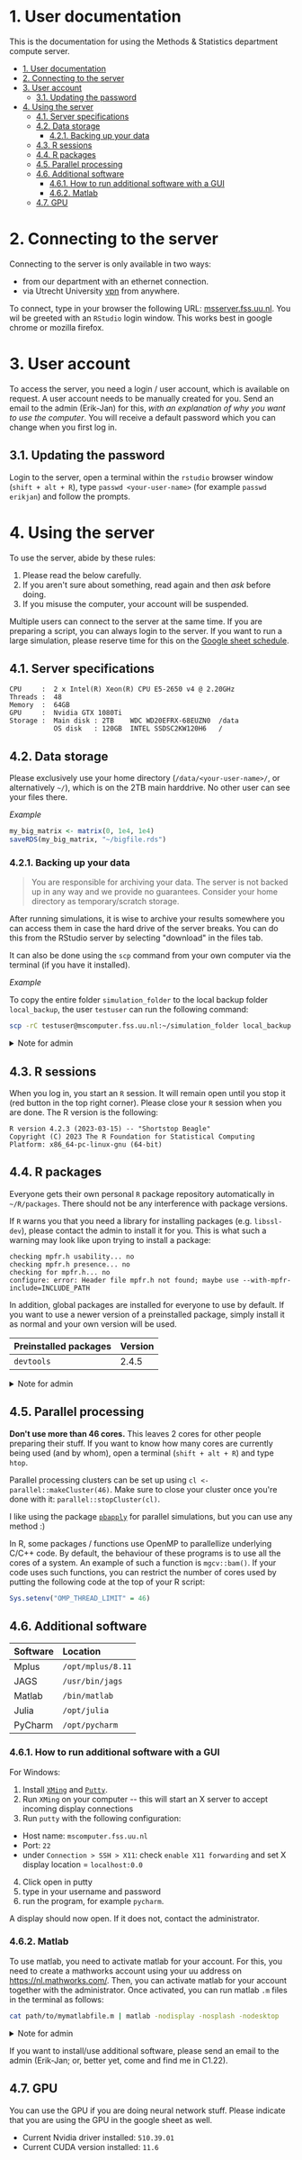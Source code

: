 # 1. User documentation

This is the documentation for using the Methods & Statistics department compute server.

- [1. User documentation](#1-user-documentation)
- [2. Connecting to the server](#2-connecting-to-the-server)
- [3. User account](#3-user-account)
  - [3.1. Updating the password](#31-updating-the-password)
- [4. Using the server](#4-using-the-server)
  - [4.1. Server specifications](#41-server-specifications)
  - [4.2. Data storage](#42-data-storage)
    - [4.2.1. Backing up your data](#421-backing-up-your-data)
  - [4.3. R sessions](#43-r-sessions)
  - [4.4. R packages](#44-r-packages)
  - [4.5. Parallel processing](#45-parallel-processing)
  - [4.6. Additional software](#46-additional-software)
    - [4.6.1. How to run additional software with a GUI](#461-how-to-run-additional-software-with-a-gui)
    - [4.6.2. Matlab](#462-matlab)
  - [4.7. GPU](#47-gpu)


# 2. Connecting to the server
Connecting to the server is only available in two ways:
- from our department with an ethernet connection.
- via Utrecht University [vpn](https://vpn.uu.nl) from anywhere. 

To connect, type in your browser the following URL: [msserver.fss.uu.nl](http://msserver.fss.uu.nl). You wil be greeted with an `RStudio` login window. This works best in google chrome or mozilla firefox.

# 3. User account
To access the server, you need a login / user account, which is available on request. A user account needs to be manually created for you. Send an email to the admin (Erik-Jan) for this, _with an explanation of why you want to use the computer_. You will receive a default password which you can change when you first log in.

## 3.1. Updating the password
Login to the server, open a terminal within the `rstudio` browser window (`shift + alt + R`), type `passwd <your-user-name>` (for example `passwd erikjan`) and follow the prompts.

# 4. Using the server
To use the server, abide by these rules:

1. Please read the below carefully. 
2. If you aren't sure about something, read again and then _ask_ before doing.
3. If you misuse the computer, your account will be suspended.

Multiple users can connect to the server at the same time. If you are preparing a script, you can always login to the server. If you want to run a large simulation, please reserve time for this on the [Google sheet schedule](https://docs.google.com/spreadsheets/d/1WcUzKStfb5MK4Rgh5jcyNRwyPfOQJA-CjigHBUd6QZk/edit?usp=sharing).

## 4.1. Server specifications
```
CPU     :  2 x Intel(R) Xeon(R) CPU E5-2650 v4 @ 2.20GHz
Threads :  48
Memory  :  64GB
GPU     :  Nvidia GTX 1080Ti 
Storage :  Main disk : 2TB    WDC WD20EFRX-68EUZN0  /data
           OS disk   : 120GB  INTEL SSDSC2KW120H6   /
```

## 4.2. Data storage
Please exclusively use your home directory (`/data/<your-user-name>/`, or alternatively `~/`), which is on the 2TB main harddrive. No other user can see your files there.

_Example_
```r
my_big_matrix <- matrix(0, 1e4, 1e4)
saveRDS(my_big_matrix, "~/bigfile.rds")
```

### 4.2.1. Backing up your data

> You are responsible for archiving your data. The server is not backed up in any way and we provide no guarantees. Consider your home directory as temporary/scratch storage.

After running simulations, it is wise to archive your results somewhere you can access them in case the hard drive of the server breaks. You can do this from the RStudio server by selecting "download" in the files tab. 

It can also be done using the `scp` command from your own computer via the terminal (if you have it installed).

_Example_

To copy the entire folder `simulation_folder` to the local backup folder `local_backup`, the user `testuser` can run the following command:

```bash
scp -rC testuser@mscomputer.fss.uu.nl:~/simulation_folder local_backup
```

<details>
<summary>Note for admin</summary>
Checking storage space can be done as follows: 

```bash
df -h /data
sudo du -hs /data/*
```

SMART tests for the hard drive (`/dev/sda`) should be run every now and then using `smartctl`. Check if the `RAW_VALUE` column shows `Reallocated_Sector_Ct` and such. The MTBF of the hard disk is 1 million hours, so this should be fine for a while.
```bash
sudo smartctl -a /dev/sda
sudo smartctl -t short /dev/sda
sudo smartctl -a /dev/sda
```
</details>

## 4.3. R sessions
When you log in, you start an `R` session. It will remain open until you stop it (red button in the top right corner). Please close your `R` session when you are done. The R version is the following:

```
R version 4.2.3 (2023-03-15) -- "Shortstop Beagle"
Copyright (C) 2023 The R Foundation for Statistical Computing
Platform: x86_64-pc-linux-gnu (64-bit)
```

## 4.4. R packages
Everyone gets their own personal `R` package repository automatically in `~/R/packages`. There should not be any interference with package versions.

If `R` warns you that you need a library for installing packages (e.g. `libssl-dev`), please contact the admin to install it for you. This is what such a warning may look like upon trying to install a package:

```
checking mpfr.h usability... no
checking mpfr.h presence... no
checking for mpfr.h... no
configure: error: Header file mpfr.h not found; maybe use --with-mpfr-include=INCLUDE_PATH
```

In addition, global packages are installed for everyone to use by default. If you want to use a newer version of a preinstalled package, simply install it as normal and your own version will be used.

| Preinstalled packages | Version |
| :-------------------- | :------ |
| `devtools`            | 2.4.5   |

<details>
<summary>Note for admin</summary>

```r
install.packages("devtools", library = "/opt/R/4.0.3/lib/R/library")
```

</details>

## 4.5. Parallel processing
__Don't use more than 46 cores.__ This leaves 2 cores for other people preparing their stuff. If you want to know how many cores are currently being used (and by whom), open a terminal (`shift + alt + R`) and type `htop`.

Parallel processing clusters can be set up using `cl <- parallel::makeCluster(46)`. Make sure to close your cluster once you're done with it: `parallel::stopCluster(cl)`.

I like using the package [`pbapply`](https://cran.r-project.org/web/packages/pbapply/pbapply.pdf) for parallel simulations, but you can use any method :)

In R, some packages / functions use OpenMP to parallellize underlying C/C++ code. By default, the behaviour of these programs is to use all the cores of a system. An example of such a function is `mgcv::bam()`. If your code uses such functions, you can restrict the number of cores used by putting the following code at the top of your R script:

```r
Sys.setenv("OMP_THREAD_LIMIT" = 46)
```

## 4.6. Additional software

|Software |Location           |
|:--------|:------------------|
| Mplus   | `/opt/mplus/8.11` |
| JAGS    | `/usr/bin/jags`   |
| Matlab  | `/bin/matlab`     |
| Julia   | `/opt/julia`      |
| PyCharm | `/opt/pycharm`    |

### 4.6.1. How to run additional software with a GUI
For Windows:
1. Install [`XMing`](https://sourceforge.net/projects/xming/) and [`Putty`](https://putty.org/). 
2. Run `XMing` on your computer -- this will start an X server to accept incoming display connections
3. Run `putty` with the following configuration:
  - Host name: `mscomputer.fss.uu.nl`
  - Port: `22`
  - under `Connection > SSH > X11`: check `enable X11 forwarding` and set X display location = `localhost:0.0`
4. Click open in putty
5. type in your username and password
6. run the program, for example `pycharm`.

A display should now open. If it does not, contact the administrator.


### 4.6.2. Matlab
To use matlab, you need to activate matlab for your account. For this, you need to create a mathworks account using your uu address on https://nl.mathworks.com/. Then, you can activate matlab for your account together with the administrator. Once activated, you can run matlab `.m` files in the terminal as follows:

```bash
cat path/to/mymatlabfile.m | matlab -nodisplay -nosplash -nodesktop
```

<details>
<summary>Note for admin</summary>
first, connect via ssh with x forwarding, then run

```bash
sudo activate_matlab
```

</details>

If you want to install/use additional software, please send an email to the admin (Erik-Jan; or, better yet, come and find me in C1.22).


## 4.7. GPU
You can use the GPU if you are doing neural network stuff. Please indicate that you are using the GPU in the google sheet as well. 

- Current Nvidia driver installed: `510.39.01`
- Current CUDA version installed: `11.6`